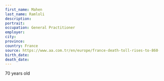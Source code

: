 ```yaml
---
first_name: Mahen
last_name: Ramloli
description: 
portrait: 
occupation: General Practitioner
employer: 
city: 
province: 
country: France
source: https://www.aa.com.tr/en/europe/france-death-toll-rises-to-860-with-5-doctors/1776680, https://francais.medscape.com/voirarticle/3605782
birth_date: 
death_date: 
---
```


70 years old